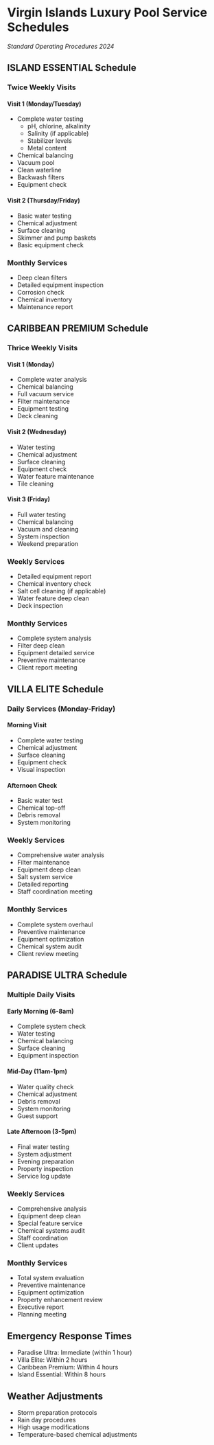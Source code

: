 # Virgin Islands Luxury Pool Service Schedules
*Standard Operating Procedures 2024*

## ISLAND ESSENTIAL Schedule

### Twice Weekly Visits
#### Visit 1 (Monday/Tuesday)
- Complete water testing
  - pH, chlorine, alkalinity
  - Salinity (if applicable)
  - Stabilizer levels
  - Metal content
- Chemical balancing
- Vacuum pool
- Clean waterline
- Backwash filters
- Equipment check

#### Visit 2 (Thursday/Friday)
- Basic water testing
- Chemical adjustment
- Surface cleaning
- Skimmer and pump baskets
- Basic equipment check

### Monthly Services
- Deep clean filters
- Detailed equipment inspection
- Corrosion check
- Chemical inventory
- Maintenance report

## CARIBBEAN PREMIUM Schedule

### Thrice Weekly Visits
#### Visit 1 (Monday)
- Complete water analysis
- Chemical balancing
- Full vacuum service
- Filter maintenance
- Equipment testing
- Deck cleaning

#### Visit 2 (Wednesday)
- Water testing
- Chemical adjustment
- Surface cleaning
- Equipment check
- Water feature maintenance
- Tile cleaning

#### Visit 3 (Friday)
- Full water testing
- Chemical balancing
- Vacuum and cleaning
- System inspection
- Weekend preparation

### Weekly Services
- Detailed equipment report
- Chemical inventory check
- Salt cell cleaning (if applicable)
- Water feature deep clean
- Deck inspection

### Monthly Services
- Complete system analysis
- Filter deep clean
- Equipment detailed service
- Preventive maintenance
- Client report meeting

## VILLA ELITE Schedule

### Daily Services (Monday-Friday)
#### Morning Visit
- Complete water testing
- Chemical adjustment
- Surface cleaning
- Equipment check
- Visual inspection

#### Afternoon Check
- Basic water test
- Chemical top-off
- Debris removal
- System monitoring

### Weekly Services
- Comprehensive water analysis
- Filter maintenance
- Equipment deep clean
- Salt system service
- Detailed reporting
- Staff coordination meeting

### Monthly Services
- Complete system overhaul
- Preventive maintenance
- Equipment optimization
- Chemical system audit
- Client review meeting

## PARADISE ULTRA Schedule

### Multiple Daily Visits
#### Early Morning (6-8am)
- Complete system check
- Water testing
- Chemical balancing
- Surface cleaning
- Equipment inspection

#### Mid-Day (11am-1pm)
- Water quality check
- Chemical adjustment
- Debris removal
- System monitoring
- Guest support

#### Late Afternoon (3-5pm)
- Final water testing
- System adjustment
- Evening preparation
- Property inspection
- Service log update

### Weekly Services
- Comprehensive analysis
- Equipment deep clean
- Special feature service
- Chemical systems audit
- Staff coordination
- Client updates

### Monthly Services
- Total system evaluation
- Preventive maintenance
- Equipment optimization
- Property enhancement review
- Executive report
- Planning meeting

## Emergency Response Times
- Paradise Ultra: Immediate (within 1 hour)
- Villa Elite: Within 2 hours
- Caribbean Premium: Within 4 hours
- Island Essential: Within 8 hours

## Weather Adjustments
- Storm preparation protocols
- Rain day procedures
- High usage modifications
- Temperature-based chemical adjustments
